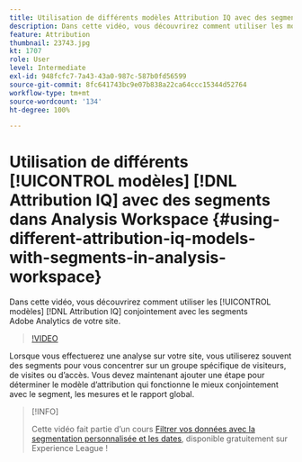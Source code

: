 ```yaml
---
title: Utilisation de différents modèles Attribution IQ avec des segments dans Analysis Workspace
description: Dans cette vidéo, vous découvrirez comment utiliser les modèles Attribution IQ conjointement avec les segments Adobe Analytics de votre site.
feature: Attribution
thumbnail: 23743.jpg
kt: 1707
role: User
level: Intermediate
exl-id: 948fcfc7-7a43-43a0-987c-587b0fd56599
source-git-commit: 8fc641743bc9e07b838a22ca64ccc15344d52764
workflow-type: tm+mt
source-wordcount: '134'
ht-degree: 100%

---
```


# Utilisation de différents [!UICONTROL modèles] [!DNL Attribution IQ] avec des segments dans Analysis Workspace {#using-different-attribution-iq-models-with-segments-in-analysis-workspace}

Dans cette vidéo, vous découvrirez comment utiliser les [!UICONTROL modèles] [!DNL Attribution IQ] conjointement avec les segments Adobe Analytics de votre site.

>[!VIDEO](https://video.tv.adobe.com/v/23743/?quality=12&learn=on)

Lorsque vous effectuerez une analyse sur votre site, vous utiliserez souvent des segments pour vous concentrer sur un groupe spécifique de visiteurs, de visites ou d’accès. Vous devez maintenant ajouter une étape pour déterminer le modèle d’attribution qui fonctionne le mieux conjointement avec le segment, les mesures et le rapport global.

>[!INFO]
>
> Cette vidéo fait partie d’un cours [Filtrer vos données avec la segmentation personnalisée et les dates](https://experienceleague.adobe.com/?recommended=Analytics-U-1-2021.1.filterdata), disponible gratuitement sur Experience League !

